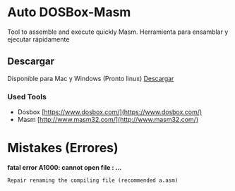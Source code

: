 # Auto DOSBox-Masm
Tool to assemble and execute quickly Masm.
Herramienta para ensamblar y ejecutar rápidamente

## Descargar
Disponible para Mac y Windows (Pronto linux) [Descargar](https://github.com/Juve-yescas/Auto-DOSBox-Masm/releases)

### Used Tools
* Dosbox [https://www.dosbox.com/](https://www.dosbox.com/)
* Masm [http://www.masm32.com/](http://www.masm32.com/)

Mistakes (Errores)
=======
**fatal error A1000: cannot open file : ...**
```
Repair renaming the compiling file (recommended a.asm)
```